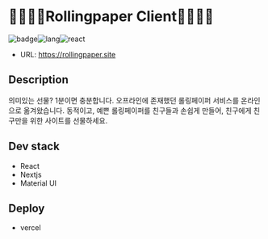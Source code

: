 # 👨‍👩‍👦‍👦Rollingpaper Client👨‍👩‍👦‍👦

![badge](https://img.shields.io/badge/Part-Front--end-brightgreen)![lang](https://img.shields.io/badge/Language-JavaScript-blue)![react](https://img.shields.io/badge/Tech--stack-React-orange)

- URL: https://rollingpaper.site

## Description

의미있는 선물? 1분이면 충분합니다.
오프라인에 존재했던 롤링페이퍼 서비스를 온라인으로 옮겨왔습니다.
동적이고, 예쁜 롤링페이퍼를 친구들과 손쉽게 만들어, 친구에게 친구만을 위한 사이트를 선물하세요.

## Dev stack

- React
- Nextjs
- Material UI

## Deploy

- vercel
